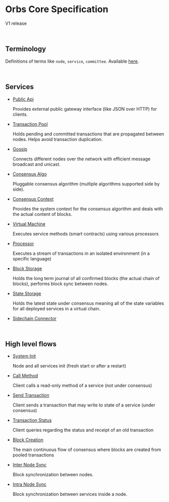 # Orbs Core Specification

V1 release

&nbsp;
## Terminology

Definitions of terms like `node`, `service`, `committee`. Available [here](terminology.md).

&nbsp;
## Services

* [Public Api](behaviors/services/public-api.md)

  Provides external public gateway interface (like JSON over HTTP) for clients.

* [Transaction Pool](behaviors/services/transaction-pool.md)

  Holds pending and committed transactions that are propagated between nodes. Helps avoid transaction duplication.

* [Gossip](behaviors/services/gossip.md)

  Connects different nodes over the network with efficient message broadcast and unicast.

* [Consensus Algo](behaviors/services/consensus-algo.md)

  Pluggable consensus algorithm (multiple algorithms supported side by side).

* [Consensus Context](behaviors/services/consensus-context.md)

  Provides the system context for the consensus algorithm and deals with the actual content of blocks.

* [Virtual Machine](behaviors/services/virtual-machine.md)

  Executes service methods (smart contracts) using various processors

* [Processor](behaviors/services/processor.md)

  Executes a stream of transactions in an isolated environment (in a specific language)

* [Block Storage](behaviors/services/block-storage.md)

  Holds the long term journal of all confirmed blocks (the actual chain of blocks), performs block sync between nodes.

* [State Storage](behaviors/services/state-storage.md)

  Holds the latest state under consensus meaning all of the state variables for all deployed services in a virtual chain.

* [Sidechain Connector](behaviors/services/sidechain-connector.md)

&nbsp;
## High level flows

* [System Init](behaviors/flows/system-init.md)

  Node and all services init (fresh start or after a restart)

* [Call Method](behaviors/flows/call-method.md)

  Client calls a read-only method of a service (not under consensus)

* [Send Transaction](behaviors/flows/send-transaction.md)

  Client sends a transaction that may write to state of a service (under consensus)

* [Transaction Status](behaviors/flows/transaction-status.md)

  Client queries regarding the status and receipt of an old transaction

* [Block Creation](behaviors/flows/block-creation.md)

  The main continuous flow of consensus where blocks are created from pooled transactions

* [Inter Node Sync](behaviors/flows/inter-node-sync.md)

  Block synchronization between nodes.

* [Intra Node Sync](behaviors/flows/intra-node-sync.md)

  Block synchronization between services inside a node.
